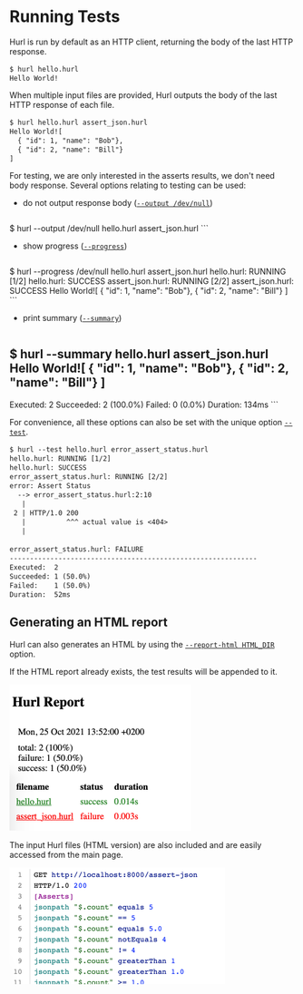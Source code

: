 # Running Tests

Hurl is run by default as an HTTP client, returning the body of the last HTTP response.

```shell
$ hurl hello.hurl
Hello World!
```

When multiple input files are provided, Hurl outputs the body of the last HTTP response of each file.

```shell
$ hurl hello.hurl assert_json.hurl
Hello World![
  { "id": 1, "name": "Bob"},
  { "id": 2, "name": "Bill"}
]
```


For testing, we are only interested in the asserts results, we don't need body response.
Several options relating to testing can be used:

- do not output response body ([`--output /dev/null`])

    ```shell
$ hurl --output /dev/null hello.hurl assert_json.hurl
    ```

- show progress ([`--progress`])

    ```shell
$ hurl --progress /dev/null hello.hurl assert_json.hurl
hello.hurl: RUNNING [1/2]
hello.hurl: SUCCESS
assert_json.hurl: RUNNING [2/2]
assert_json.hurl: SUCCESS
Hello World![
{ "id": 1, "name": "Bob"},
{ "id": 2, "name": "Bill"}
]
    ```

- print summary ([`--summary`])

    ```shell
$ hurl --summary hello.hurl assert_json.hurl
Hello World![
{ "id": 1, "name": "Bob"},
{ "id": 2, "name": "Bill"}
]
--------------------------------------------------------------------------------
Executed:  2
Succeeded: 2 (100.0%)
Failed:    0 (0.0%)
Duration:  134ms
    ```

For convenience, all these options can also be set with the unique option [`--test`].

```shell
$ hurl --test hello.hurl error_assert_status.hurl 
hello.hurl: RUNNING [1/2]
hello.hurl: SUCCESS
error_assert_status.hurl: RUNNING [2/2]
error: Assert Status
  --> error_assert_status.hurl:2:10
   |
 2 | HTTP/1.0 200
   |          ^^^ actual value is <404>
   |

error_assert_status.hurl: FAILURE
-------------------------------------------------------------
Executed:  2
Succeeded: 1 (50.0%)
Failed:    1 (50.0%)
Duration:  52ms
```


## Generating an HTML report

Hurl can also generates an HTML by using the [`--report-html HTML_DIR`] option.

If the HTML report already exists, the test results will be appended to it.

<img src="/docs/assets/img/hurl-html-report.png" width="320" height="258" alt="Hurl HTML Report">

The input Hurl files (HTML version) are also included and are easily accessed from the main page.

<img src="/docs/assets/img/hurl-html-file.png"  width="380" height="206" alt="Hurl HTML file">


[`--output /dev/null`]: /docs/man-page.md#output
[`--progress`]: /docs/man-page.md#progress
[`--summary`]: /docs/man-page.md#summary
[`--test`]: /docs/man-page.md#test
[`--report-html HTML_DIR`]: /docs/man-page.md#report-html
